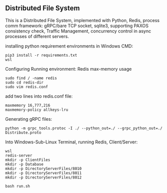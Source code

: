 ## Distributed File System

This is a Distributed File System, implemented with Python, Redis, process comm framework: gRPC/bare TCP socket, sqlite3, supporting PAXOS consistency check, Traffic Management, concurrency control in async processes of different servers.



installing python requirement environments in Windows CMD:

```shell
pip3 install -r requirements.txt
wsl
```

Configuring Running environment: Redis max-memory usage

```shell
sudo find / -name redis
sudo cd redis-dir
sudo vim redis.conf
```

add two lines into redis.conf file:

```
maxmemory 16,777,216
maxmemory-policy allkeys-lru
```

Generating gRPC files:

```shell
python -m grpc_tools.protoc -I ./ --python_out=./ --grpc_python_out=./ Distribute.proto
```

Into Windows-Sub-Linux Terminal, running Redis, Client/Server:

```shell
wsl
redis-server
mkdir -p ClientFiles
mkdir -p Database
mkdir -p DirectoryServerFiles/8010
mkdir -p DirectoryServerFiles/8011
mkdir -p DirectoryServerFiles/8012

bash run.sh
```

